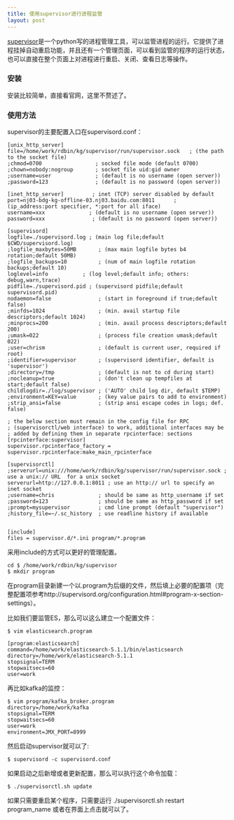 ```yaml
---
title: 使用supervisor进行进程监管
layout: post
---
```


[supervisor](http://supervisord.org/)是一个python写的进程管理工具，可以监管进程的运行。它提供了进程挂掉自动重启功能，并且还有一个管理页面，可以看到监管的程序的运行状态，也可以直接在整个页面上对进程进行重启、关闭、查看日志等操作。


### 安装

安装比较简单，直接看官网，这里不赘述了。

### 使用方法

supervisor的主要配置入口在supervisord.conf：

	[unix_http_server]
	file=/home/work/rdbin/kg/supervisor/run/supervisor.sock   ; (the path to the socket file)
	;chmod=0700                 ; socked file mode (default 0700)
	;chown=nobody:nogroup       ; socket file uid:gid owner
	;username=user              ; (default is no username (open server))
	;password=123               ; (default is no password (open server))

	[inet_http_server]         ; inet (TCP) server disabled by default
	port=nj03-bdg-kg-offline-03.nj03.baidu.com:8011      ; (ip_address:port specifier, *:port for all iface)
	username=xxx              ; (default is no username (open server))
	password=xxx               ; (default is no password (open server))

	[supervisord]
	logfile=./supervisord.log ; (main log file;default $CWD/supervisord.log)
	;logfile_maxbytes=50MB       ; (max main logfile bytes b4 rotation;default 50MB)
	;logfile_backups=10          ; (num of main logfile rotation backups;default 10)
	loglevel=info			; (log level;default info; others: debug,warn,trace)
	pidfile=./supervisord.pid ; (supervisord pidfile;default supervisord.pid)
	nodaemon=false               ; (start in foreground if true;default false)
	;minfds=1024                 ; (min. avail startup file descriptors;default 1024)
	;minprocs=200                ; (min. avail process descriptors;default 200)
	;umask=022                   ; (process file creation umask;default 022)
	;user=chrism                 ; (default is current user, required if root)
	;identifier=supervisor       ; (supervisord identifier, default is 'supervisor')
	;directory=/tmp              ; (default is not to cd during start)
	;nocleanup=true              ; (don't clean up tempfiles at start;default false)
	childlogdir=./log/supervisor ; ('AUTO' child log dir, default $TEMP)
	;environment=KEY=value       ; (key value pairs to add to environment)
	;strip_ansi=false            ; (strip ansi escape codes in logs; def. false)

	; the below section must remain in the config file for RPC
	; (supervisorctl/web interface) to work, additional interfaces may be
	; added by defining them in separate rpcinterface: sections
	[rpcinterface:supervisor]
	supervisor.rpcinterface_factory = supervisor.rpcinterface:make_main_rpcinterface

	[supervisorctl]
	;serverurl=unix:///home/work/rdbin/kg/supervisor/run/supervisor.sock ; use a unix:// URL  for a unix socket
	serverurl=http://127.0.0.1:8011 ; use an http:// url to specify an inet socket
	;username=chris              ; should be same as http_username if set
	;password=123                ; should be same as http_password if set
	;prompt=mysupervisor         ; cmd line prompt (default "supervisor")
	;history_file=~/.sc_history  ; use readline history if available


	[include]
	files = supervisor.d/*.ini program/*.program

采用include的方式可以更好的管理配置。

	cd $ /home/work/rdbin/kg/supervisor
	$ mkdir program

在program目录新建一个以.program为后缀的文件，然后填上必要的配置项（完整配置项参考http://supervisord.org/configuration.html#program-x-section-settings）。

比如我们要监管ES，那么可以这么建立一个配置文件：	

	$ vim elasticsearch.program

	[program:elasticsearch]
	command=/home/work/elasticsearch-5.1.1/bin/elasticsearch
	directory=/home/work/elasticsearch-5.1.1
	stopsignal=TERM
	stopwaitsecs=60
	user=work

再比如kafka的监控：

	$ vim program/kafka_broker.program
	directory=/home/work/kafka
	stopsignal=TERM
	stopwaitsecs=60
	user=work
	environment=JMX_PORT=8999

然后启动supervisor就可以了:

	$ supervisord -c supervisord.conf

如果启动之后新增或者更新配置，那么可以执行这个命令加载：

    $ ./supervisorctl.sh update

如果只需要重启某个程序，只需要运行 ./supervisorctl.sh restart program_name 或者在界面上点击就可以了。


